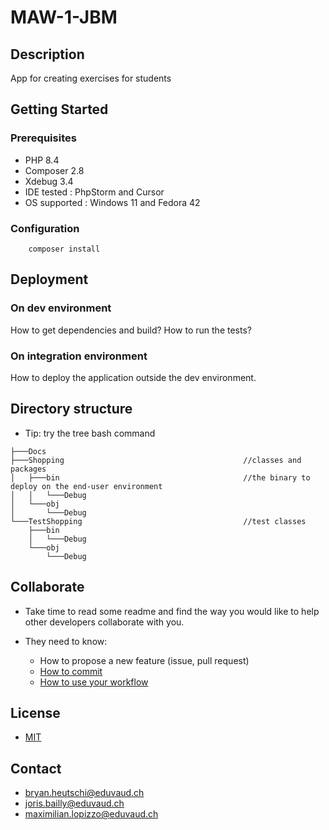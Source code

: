 # MAW-1-JBM

## Description

App for creating exercises for students

## Getting Started

### Prerequisites

* PHP 8.4
* Composer 2.8
* Xdebug 3.4
* IDE tested : PhpStorm and Cursor
* OS supported : Windows 11 and Fedora 42

### Configuration

```shell
    composer install
```

## Deployment

### On dev environment

How to get dependencies and build?
How to run the tests?

### On integration environment

How to deploy the application outside the dev environment.

## Directory structure

* Tip: try the tree bash command

```shell
├───Docs
├───Shopping                                        //classes and packages
│   ├───bin                                         //the binary to deploy on the end-user environment
│   │   └───Debug
│   └───obj
│       └───Debug                                   
└───TestShopping                                    //test classes
    ├───bin
    │   └───Debug
    └───obj
        └───Debug
```

## Collaborate

* Take time to read some readme and find the way you would like to help other developers collaborate with you.

* They need to know:
    * How to propose a new feature (issue, pull request)
    * [How to commit](https://www.conventionalcommits.org/en/v1.0.0/)
    * [How to use your workflow](https://nvie.com/posts/a-successful-git-branching-model/)

## License

* [MIT](/LICENSE)

## Contact

* [bryan.heutschi@eduvaud.ch](mailto:bryan.heutschi@eduvaud.ch)
* [joris.bailly@eduvaud.ch](mailto:joris.bailly@eduvaud.ch)
* [maximilian.lopizzo@eduvaud.ch](mailto:maximilian.lopizzo@eduvaud.ch)